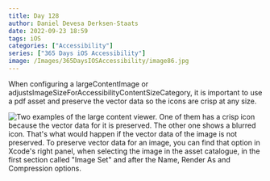 ```yaml
---
title: Day 128
author: Daniel Devesa Derksen-Staats
date: 2022-09-23 18:59
tags: iOS
categories: ["Accessibility"]
series: ["365 Days iOS Accessibility"]
image: /Images/365DaysIOSAccessibility/image86.jpg
---
```


When configuring a largeContentImage or adjustsImageSizeForAccessibilityContentSizeCategory, it is important to use a pdf asset and preserve the vector data so the icons are crisp at any size.

![Two examples of the large content viewer. One of them has a crisp icon because the vector data for it is preserved. The other one shows a blurred icon. That's what would happen if the vector data of the image is not preserved. To preserve vector data for an image, you can find that option in Xcode's right panel, when selecting the image in the asset catalogue, in the first section called "Image Set" and after the Name, Render As and Compression options. ](/Images/365DaysIOSAccessibility/image86.jpg)

